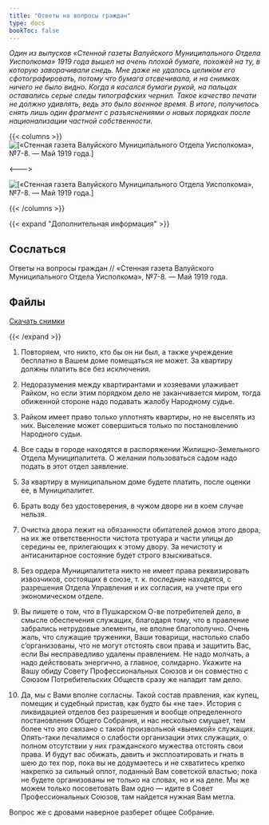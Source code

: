 ```yaml
---
title: "Ответы на вопросы граждан"
type: docs
bookToc: false
---
```


*Один из выпусков «Стенной газеты Валуйского Муниципального Отдела Уисполкома» 1919 года вышел на очень плохой бумаге, похожей на ту, в которую заворачивали снедь. Мне даже не удалось целиком его сфотографировать, потому что бумага отсвечивала, и на снимках ничего не было видно. Когда я касался бумаги рукой, на пальцах оставались серые следы типографских чернил. Такое качество печати не должно удивлять, ведь это было военное время. В итоге, получилось снять лишь один фрагмент с разъяснениями о новых порядках после национализации частной собственности.*

{{< columns >}}
![[«Стенная газета Валуйского Муниципального Отдела Уисполкома», №7-8. — Май 1919 года.]](/static/img/papers/stg24.jpg)

<--->

![[«Стенная газета Валуйского Муниципального Отдела Уисполкома», №7-8. — Май 1919 года.]](/static/img/papers/stg25.jpg)

{{< /columns >}}

{{< expand "Дополнительная информация" >}}
## Сослаться
Ответы на вопросы граждан // «Стенная газета Валуйского Муниципального Отдела Уисполкома», №7-8. — Май 1919 года.

## Файлы
[Скачать снимки](https://www.dropbox.com/sh/9zm2z8bdcpkhr0m/AACoLrNP_3VBFdo-bwOoPVAKa?dl=0)

{{< /expand >}}

1) Повторяем, что никто, кто бы он ни был, а также учреждение бесплатно в Вашем доме помещаться не может. За квартиру должны платить все без исключения. 

2) Недоразумения между квартирантами и хозяевами улаживает Райком, но если этим порядком дело не заканчивается миром, тогда обиженной стороне надо подавать жалобу Народному судье.

3) Райком имеет право только уплотнять квартиры, но не выселять из них. Выселение может совершиться только по постановлению Народного судьи. 

4) Все сады в городе находятся в распоряжении Жилищно-Земельного Отдела Муниципалитета. О желании пользоваться садом надо подать в этот отдел заявление. 

5) За квартиру в муниципальном доме будете платить, после оценки ее, в Муниципалитет. 

6) Брать воду без удостоверения, в чужом дворе ни в коем случае нельзя. 

7) Очистка двора лежит на обязанности обитателей домов этого двора, на их же ответственности чистота тротуара и части улицы до середины ее, прилегающих к этому двору. За нечистоту и антисанитарное состояние будет строго взыскиваться. 

8) Без ордера Муниципалитета никто не имеет права реквизировать извозчиков, состоящих в союзе, т. к. последние находятся, с разрешения Отдела Управления и их согласия, на учете при его экономическом отделе. 

9) Вы пишете о том, что в Пушкарском О-ве потребителей дело, в смысле обеспечения служащих, благодаря тому, что в правление забрались нетрудовые элементы, не вполне благополучно. Очень жаль, что служащие труженики, Ваши товарищи, настолько слабо с’организованы, что не могут отстоять свои права и защитить Вас, если Вы несправедливо удалены правлением. Не надо молчать, а надо действовать энергично, а главное, солидарно. Укажите на Вашу обиду Совету Профессиональных Союзов и он совместно с Союзом Потребительских Обществ сразу же наладит там дело. 

10) Да, мы с Вами вполне согласны. Такой состав правления, как купец, помещик и судебный пристав, как будто бы «не тае». История с ликвидацией отделов без разрешения и вообще определенного постановления Общего Собрания, и нас несколько смущает, тем более что это связано с такой произвольной «выемкой» служащих. Опять-таки печалимся о слабости организации этих служащих, о полном отсутствии у них гражданского мужества отстоять свои права. И будут вас обижать, давить и эксплоатировать и гнать в шею до тех пор, пока вы не додумаетесь и не схватитесь крепко накрепко за сильный оплот, поданный Вам советской властью; пока не будете организованы не только на словах, но и на деле. Мы же можем только посоветовать Вам одно — идите в Совет Профессиональных Союзов, там найдется нужная Вам метла.

Вопрос же с дровами наверное разберет общее Собрание.
